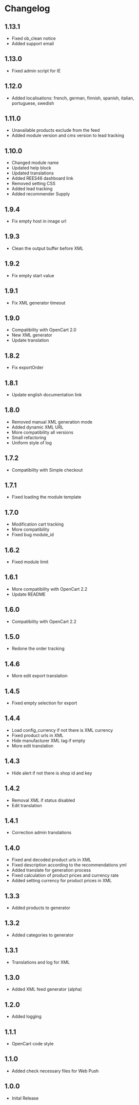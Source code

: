 # Changelog

## 1.13.1
* Fixed ob_clean notice
* Added support email

## 1.13.0
* Fixed admin script for IE

## 1.12.0
* Added localisations: french, german, finnish, spanish, italian, portuguese, swedish

## 1.11.0
* Unavailable products exclude from the feed
* Added module version and cms version to lead tracking

## 1.10.0
* Changed module name
* Updated help block
* Updated translations
* Added REES46 dashboard link
* Removed setting CSS
* Added lead tracking
* Added recommender Supply

## 1.9.4
* Fix empty host in image url

## 1.9.3
* Clean the output buffer before XML

## 1.9.2
* Fix empty start value

## 1.9.1
* Fix XML generator timeout

## 1.9.0
* Compatibility with OpenCart 2.0
* New XML generator
* Update translation

## 1.8.2
* Fix exportOrder

## 1.8.1
* Update english documentation link

## 1.8.0
* Removed manual XML generation mode
* Added dynamic XML URL
* More compatibility all versions
* Small refactoring
* Uniform style of log

## 1.7.2
* Compatibility with Simple checkout

## 1.7.1
* Fixed loading the module template

## 1.7.0
* Modification cart tracking
* More compatibility
* Fixed bug module_id

## 1.6.2
* Fixed module limit

## 1.6.1
* More compatibility with OpenCart 2.2
* Update README

## 1.6.0
* Compatibility with OpenCart 2.2

## 1.5.0
* Redone the order tracking

## 1.4.6
* More edit export translation

## 1.4.5
* Fixed empty selection for export

## 1.4.4
* Load config_currency if not there is XML currency
* Fixed product urls in XML
* Hide manufacturer XML tag if empty
* More edit translation

## 1.4.3
* Hide alert if not there is shop id and key

## 1.4.2
* Removal XML if status disabled
* Edit translation

## 1.4.1
* Correction admin translations

## 1.4.0
* Fixed and decoded product urls in XML
* Fixed description according to the recommendations yml
* Added translate for generation process
* Fixed calculation of product prices and currency rate
* Added setting currency for product prices in XML

## 1.3.3
* Added products to generator

## 1.3.2
* Added categories to generator

## 1.3.1
* Translations and log for XML

## 1.3.0
* Added XML feed generator (alpha)

## 1.2.0
* Added logging

## 1.1.1
* OpenCart code style

## 1.1.0
* Added check necessary files for Web Push

## 1.0.0
* Inital Release